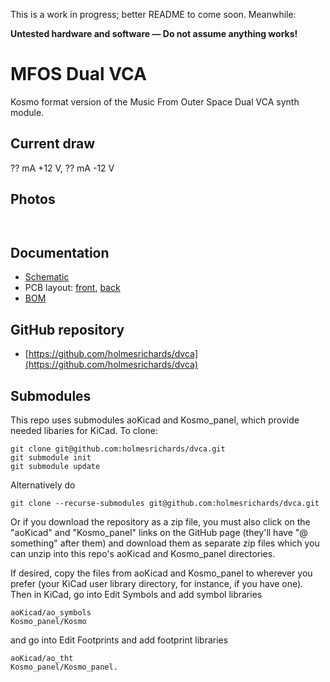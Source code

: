 This is a work in progress; better README to come soon. Meanwhile:

**Untested hardware and software — Do not assume anything works!**

# MFOS Dual VCA

Kosmo format version of the Music From Outer Space Dual VCA synth module.

## Current draw
?? mA +12 V, ?? mA -12 V


## Photos

![]()

![]()

## Documentation

* [Schematic](Docs/dualvca.pdf)
* PCB layout: [front](Docs/dualvca_layout_front.pdf), [back](Docs/dualvca_layout_back.pdf)
* [BOM](Docs/dualvca_bom.md)
<!-- * [Build notes](Docs/build.md) -->
<!-- * [How it works](Docs/howitworks.md) -->
<!--* [Blog post]() -->

## GitHub repository

* [https://github.com/holmesrichards/dvca](https://github.com/holmesrichards/dvca)

## Submodules

This repo uses submodules aoKicad and Kosmo_panel, which provide needed libaries for KiCad. To clone:

```
git clone git@github.com:holmesrichards/dvca.git
git submodule init
git submodule update
```


Alternatively do

```
git clone --recurse-submodules git@github.com:holmesrichards/dvca.git
```

Or if you download the repository as a zip file, you must also click on the "aoKicad" and "Kosmo\_panel" links on the GitHub page (they'll have "@ something" after them) and download them as separate zip files which you can unzip into this repo's aoKicad and Kosmo\_panel directories.

If desired, copy the files from aoKicad and Kosmo\_panel to wherever you prefer (your KiCad user library directory, for instance, if you have one). Then in KiCad, go into Edit Symbols and add symbol libraries 

```
aoKicad/ao_symbols
Kosmo_panel/Kosmo
```
and go into Edit Footprints and add footprint libraries 
```
aoKicad/ao_tht
Kosmo_panel/Kosmo_panel.
```
